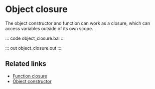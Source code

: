 # Object closure

The object constructor and function can work as a closure, which can access variables outside of its own scope.

::: code object_closure.bal :::

::: out object_closure.out :::

## Related links

- [Function closure](/learn/by-example/function-closure/)
- [Object constructor](/learn/by-example/object-constructor/)
